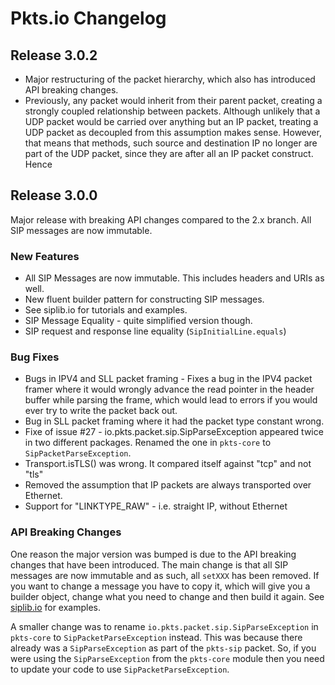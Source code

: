 # Pkts.io Changelog

## Release 3.0.2
* Major restructuring of the packet hierarchy, which also has introduced API breaking changes. 
* Previously, any packet would inherit from their parent packet, creating a strongly coupled relationship between packets. Although unlikely that a UDP packet would be carried over anything but an IP packet, treating a UDP packet as decoupled from this assumption makes sense. However, that means that methods, such source and destination IP no longer are part of the UDP packet, since they are after all an IP packet construct. Hence

## Release 3.0.0

Major release with breaking API changes compared to the 2.x branch. All SIP messages are now immutable.

### New Features

* All SIP Messages are now immutable. This includes headers and URIs as well.
* New fluent builder pattern for constructing SIP messages.
* See siplib.io for tutorials and examples.
* SIP Message Equality - quite simplified version though.
* SIP request and response line equality (`SipInitialLine.equals`) 

### Bug Fixes

* Bugs in IPV4 and SLL packet framing - Fixes a bug in the IPV4 packet framer where it would wrongly advance the read pointer in the header buffer while parsing the frame, which would lead to errors if you would ever try to write the packet back out.
* Bug in SLL packet framing where it had the packet type constant wrong.
* Fixe of issue #27 - io.pkts.packet.sip.SipParseException appeared twice in two different packages. Renamed the one in `pkts-core` to `SipPacketParseException`.
* Transport.isTLS() was wrong. It compared itself against "tcp" and not "tls"
* Removed the assumption that IP packets are always transported over Ethernet.
* Support for "LINKTYPE_RAW" - i.e. straight IP, without Ethernet

### API Breaking Changes

One reason the major version was bumped is due to the API breaking changes that have been introduced. The main change is that all SIP messages are now immutable and as such, all `setXXX` has been removed. If you want to change a message you have to copy it, which will give you a builder object, change what you need to change and then build it again. See [siplib.io](http://siplib.io) for examples.

A smaller change was to rename `io.pkts.packet.sip.SipParseException` in `pkts-core` to `SipPacketParseException` instead. This was because there already was a `SipParseException` as part of the `pkts-sip` packet. So, if you were using the `SipParseException` from the `pkts-core` module then you need to update your code to use `SipPacketParseException`.


